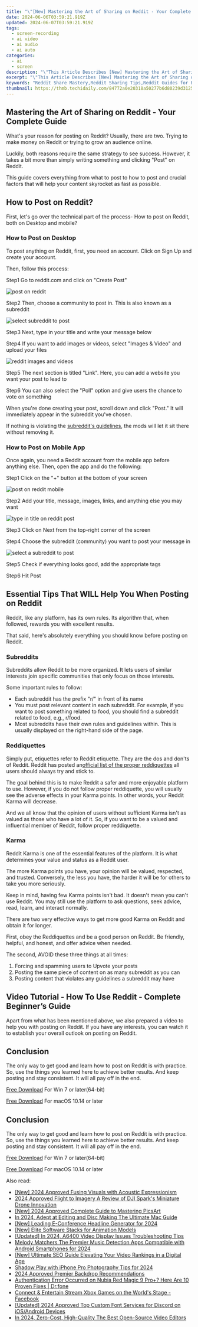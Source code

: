 ```yaml
---
title: "\"[New] Mastering the Art of Sharing on Reddit - Your Complete Guide\""
date: 2024-06-06T03:59:21.919Z
updated: 2024-06-07T03:59:21.919Z
tags: 
  - screen-recording
  - ai video
  - ai audio
  - ai auto
categories: 
  - ai
  - screen
description: "\"This Article Describes [New] Mastering the Art of Sharing on Reddit - Your Complete Guide\""
excerpt: "\"This Article Describes [New] Mastering the Art of Sharing on Reddit - Your Complete Guide\""
keywords: "Reddit Share Mastery,Reddit Sharing Tips,Reddit Guides for Posts,Advanced Reddit Sharing,Reddit Community Engagement,Effective Reddit Posting,Strategic Reddit Uploads"
thumbnail: https://thmb.techidaily.com/84772a0e20318a50277b6d80239d31259f3d754cba45388a4148935e78d13735.jpg
---
```


## Mastering the Art of Sharing on Reddit - Your Complete Guide

What's your reason for posting on Reddit? Usually, there are two. Trying to make money on Reddit or trying to grow an audience online.

Luckily, both reasons require the same strategy to see success. However, it takes a bit more than simply writing something and clicking "Post" on Reddit.

This guide covers everything from what to post to how to post and crucial factors that will help your content skyrocket as fast as possible.

## How to Post on Reddit?

First, let's go over the technical part of the process- How to post on Reddit, both on Desktop and mobile?

### How to Post on Desktop

To post anything on Reddit, first, you need an account. Click on Sign Up and create your account.

Then, follow this process:

Step1 Go to reddit.com and click on "Create Post"

![post on reddit](https://images.wondershare.com/filmora/article-images/2023/01/create-reddit-post.png)

Step2 Then, choose a community to post in. This is also known as a subreddit

![select subreddit to post](https://images.wondershare.com/filmora/article-images/2023/01/choose-community.png)

Step3 Next, type in your title and write your message below

Step4 If you want to add images or videos, select "Images & Video" and upload your files

![reddit images and videos](https://images.wondershare.com/filmora/article-images/2023/01/images-and-videos.png)

Step5 The next section is titled "Link". Here, you can add a website you want your post to lead to

Step6 You can also select the "Poll" option and give users the chance to vote on something

When you're done creating your post, scroll down and click "Post." It will immediately appear in the subreddit you've chosen.

If nothing is violating the [subreddit's guidelines](#%5FSubreddits), the mods will let it sit there without removing it.

### How to Post on Mobile App

Once again, you need a Reddit account from the mobile app before anything else. Then, open the app and do the following:

Step1 Click on the "+" button at the bottom of your screen

![post on reddit mobile](https://images.wondershare.com/filmora/article-images/2023/01/reddit-home.PNG)

Step2 Add your title, message, images, links, and anything else you may want

![type in title on reddit post](https://images.wondershare.com/filmora/article-images/2023/01/reddit-post-title.PNG)

Step3 Click on Next from the top-right corner of the screen

Step4 Choose the subreddit (community) you want to post your message in

![select a subreddit to post](https://images.wondershare.com/filmora/article-images/2023/01/reddit-subreddit.PNG)

Step5 Check if everything looks good, add the appropriate tags

Step6 Hit Post

## Essential Tips That WILL Help You When Posting on Reddit

Reddit, like any platform, has its own rules. Its algorithm that, when followed, rewards you with excellent results.

That said, here's absolutely everything you should know before posting on Reddit.

### Subreddits

Subreddits allow Reddit to be more organized. It lets users of similar interests join specific communities that only focus on those interests.

Some important rules to follow:

* Each subreddit has the prefix "r/" in front of its name
* You must post relevant content in each subreddit. For example, if you want to post something related to food, you should find a subreddit related to food, e.g., r/food.
* Most subreddits have their own rules and guidelines within. This is usually displayed on the right-hand side of the page.

### Reddiquettes

Simply put, etiquettes refer to Reddit etiquette. They are the dos and don'ts of Reddit. Reddit has posted an[official list of the proper reddiquettes](https://www.reddithelp.com/hc/en-us/articles/205926439) all users should always try and stick to.

The goal behind this is to make Reddit a safer and more enjoyable platform to use. However, if you do not follow proper reddiquette, you will usually see the adverse effects in your Karma points. In other words, your Reddit Karma will decrease.

And we all know that the opinion of users without sufficient Karma isn't as valued as those who have a lot of it. So, if you want to be a valued and influential member of Reddit, follow proper reddiquette.

### Karma

Reddit Karma is one of the essential features of the platform. It is what determines your value and status as a Reddit user.

The more Karma points you have, your opinion will be valued, respected, and trusted. Conversely, the less you have, the harder it will be for others to take you more seriously.

Keep in mind, having few Karma points isn't bad. It doesn't mean you can't use Reddit. You may still use the platform to ask questions, seek advice, read, learn, and interact normally.

There are two very effective ways to get more good Karma on Reddit and obtain it for longer.

First, obey the Reddiquettes and be a good person on Reddit. Be friendly, helpful, and honest, and offer advice when needed.

The second, AVOID these three things at all times:

1. Forcing and spamming users to Upvote your posts
2. Posting the same piece of content on as many subreddit as you can
3. Posting content that violates any guidelines a subreddit may have

## Video Tutorial - How To Use Reddit - Complete Beginner’s Guide

Apart from what has been mentioned above, we also prepared a video to help you with posting on Reddit. If you have any interests, you can watch it to establish your overall outlook on posting on Reddit.

## Conclusion

The only way to get good and learn how to post on Reddit is with practice. So, use the things you learned here to achieve better results. And keep posting and stay consistent. It will all pay off in the end.

[Free Download](https://tools.techidaily.com/wondershare/filmora/download/) For Win 7 or later(64-bit)

[Free Download](https://tools.techidaily.com/wondershare/filmora/download/) For macOS 10.14 or later

## Conclusion

The only way to get good and learn how to post on Reddit is with practice. So, use the things you learned here to achieve better results. And keep posting and stay consistent. It will all pay off in the end.

[Free Download](https://tools.techidaily.com/wondershare/filmora/download/) For Win 7 or later(64-bit)

[Free Download](https://tools.techidaily.com/wondershare/filmora/download/) For macOS 10.14 or later

<ins class="adsbygoogle"
     style="display:block"
     data-ad-format="autorelaxed"
     data-ad-client="ca-pub-7571918770474297"
     data-ad-slot="1223367746"></ins>

<ins class="adsbygoogle"
     style="display:block"
     data-ad-format="autorelaxed"
     data-ad-client="ca-pub-7571918770474297"
     data-ad-slot="1223367746"></ins>



<ins class="adsbygoogle"
     style="display:block"
     data-ad-client="ca-pub-7571918770474297"
     data-ad-slot="8358498916"
     data-ad-format="auto"
     data-full-width-responsive="true"></ins>


<span class="atpl-alsoreadstyle">Also read:</span>
<div><ul>
<li><a href="https://vp-tips.techidaily.com/new-2024-approved-fusing-visuals-with-acoustic-expressionism/"><u>[New] 2024 Approved  Fusing Visuals with Acoustic Expressionism</u></a></li>
<li><a href="https://vp-tips.techidaily.com/2024-approved-flight-to-imagery-a-review-of-dji-sparks-miniature-drone-innovation/"><u>2024 Approved  Flight to Imagery  A Review of DJI Spark's Miniature Drone Innovation</u></a></li>
<li><a href="https://vp-tips.techidaily.com/new-2024-approved-complete-guide-to-mastering-picsart/"><u>[New] 2024 Approved  Complete Guide to Mastering PicsArt</u></a></li>
<li><a href="https://vp-tips.techidaily.com/in-2024-adept-at-editing-and-disc-making-the-ultimate-mac-guide/"><u>In 2024, Adept at Editing and Disc Making  The Ultimate Mac Guide</u></a></li>
<li><a href="https://vp-tips.techidaily.com/new-leading-e-conference-headline-generator-for-2024/"><u>[New] Leading E-Conference Headline Generator for 2024</u></a></li>
<li><a href="https://vp-tips.techidaily.com/new-elite-software-stacks-for-animation-models/"><u>[New] Elite Software Stacks for Animation Models</u></a></li>
<li><a href="https://vp-tips.techidaily.com/updated-in-2024-a6400-video-display-issues-troubleshooting-tips/"><u>[Updated] In 2024, A6400 Video Display Issues  Troubleshooting Tips</u></a></li>
<li><a href="https://audio-shaping.techidaily.com/melody-matchers-the-premier-music-detection-apps-compatible-with-android-smartphones-for-2024/"><u>Melody Matchers The Premier Music Detection Apps Compatible with Android Smartphones for 2024</u></a></li>
<li><a href="https://facebook-record-videos.techidaily.com/new-ultimate-seo-guide-elevating-your-video-rankings-in-a-digital-age/"><u>[New] Ultimate SEO Guide  Elevating Your Video Rankings in a Digital Age</u></a></li>
<li><a href="https://extra-approaches.techidaily.com/shadow-play-with-iphone-pro-photography-tips-for-2024/"><u>Shadow Play with iPhone  Pro Photography Tips for 2024</u></a></li>
<li><a href="https://extra-support.techidaily.com/2024-approved-premier-backdrop-recommendations/"><u>2024 Approved  Premier Backdrop Recommendations</u></a></li>
<li><a href="https://howto.techidaily.com/authentication-error-occurred-on-nubia-red-magic-9-proplus-here-are-10-proven-fixes-drfone-by-drfone-fix-android-problems-fix-android-problems/"><u>Authentication Error Occurred on Nubia Red Magic 9 Pro+? Here Are 10 Proven Fixes | Dr.fone</u></a></li>
<li><a href="https://facebook-videos.techidaily.com/connect-and-entertain-stream-xbox-games-on-the-worlds-stage-facebook/"><u>Connect & Entertain  Stream Xbox Games on the World's Stage - Facebook</u></a></li>
<li><a href="https://discord-videos.techidaily.com/updated-2024-approved-top-custom-font-services-for-discord-on-iosandroid-devices/"><u>[Updated] 2024 Approved  Top Custom Font Services for Discord on iOS/Android Devices</u></a></li>
<li><a href="https://smart-video-editing.techidaily.com/in-2024-zero-cost-high-quality-the-best-open-source-video-editors/"><u>In 2024, Zero-Cost, High-Quality The Best Open-Source Video Editors</u></a></li>
</ul></div>
